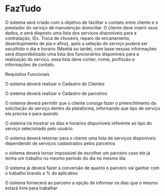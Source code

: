 # FazTudo

O sistema será criado com o objetivo de facilitar o contato entre cliente e o prestador do serviço de manutenção domiciliar. 
O cliente deve inserir seus dados, e será disposto uma lista dos serviços disponíveis para a contratação, 
(Ex. Troca de chuveiro, reparo de encanamento, desentupimento de pia e afins), após a seleção do serviço poderá ser escolhido o dia e horário (Manhã ou tarde), 
com base nessas informações será disponibilizado uma lista dos funcionários disponíveis para a realização do serviço, 
essa lista deve conter, nome, profissão e informações de contato.

Requisitos Funcionais


O sistema deverá realizar o Cadastro de Clientes

O sistema deverá realizar o Cadastro de  parceiros

O sistema deverá permitir que o cliente consiga fazer o preenchimento da solicitação do serviço dentro da plataforma, informando que tipo de serviço ela precisa e para quando

O sistema irá mostrar os dias e horários disponíveis referente ao tipo do serviço selecionado pelo usuário. 

O sistema deverá retornar para o cliente uma lista de serviços disponíveis dependendo  de serviços cadastrados pelos parceiros

o sistema deverá tornar impossível de escolher um parceiro caso ele já tenha um trabalho no mesmo período do dia no mesmo dia 

O sistema já deverá fazer a conversão de quanto o parceiro vai ganhar com o trabalho tirando a % do aplicativo

O sistema fornecerá ao parceiro a opção de informar os dias que o mesmo estará livre para trabalhar

